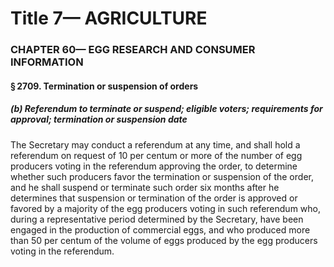 
# Title 7— AGRICULTURE
### CHAPTER 60— EGG RESEARCH AND CONSUMER INFORMATION
#### § 2709. Termination or suspension of orders
##### (b) Referendum to terminate or suspend; eligible voters; requirements for approval; termination or suspension date

The Secretary may conduct a referendum at any time, and shall hold a referendum on request of 10 per centum or more of the number of egg producers voting in the referendum approving the order, to determine whether such producers favor the termination or suspension of the order, and he shall suspend or terminate such order six months after he determines that suspension or termination of the order is approved or favored by a majority of the egg producers voting in such referendum who, during a representative period determined by the Secretary, have been engaged in the production of commercial eggs, and who produced more than 50 per centum of the volume of eggs produced by the egg producers voting in the referendum.
